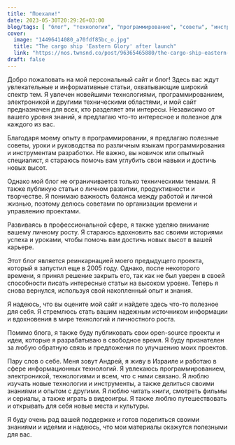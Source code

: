 ```yaml
---
title: "Поехали!"
date: 2023-05-30T20:29:26+03:00
blog/tags: [ "блог", "технологии", "программирование", "советы", "инструменты" ]
cover:
  image: "14496414080_a70fdf85bc_o.jpg"
  title: "The cargo ship 'Eastern Glory' after launch"
  link: "https://nos.twnsnd.co/post/96365465880/the-cargo-ship-eastern-glory-after-launch"
draft: false
---
```


Добро пожаловать на мой персональный сайт и блог! Здесь вас ждут увлекательные и информативные статьи, охватывающие
широкий спектр тем. Я увлечен новейшими технологиями, программированием, электроникой и другими техническими областями,
и мой сайт предназначен для всех, кто разделяет эти интересы. Независимо от вашего уровня знаний, я предлагаю что-то
интересное и полезное для каждого из вас.

Благодаря моему опыту в программировании, я предлагаю полезные советы, уроки и руководства по различным языкам
программирования и инструментам разработки. Не важно, вы новичок или опытный специалист, я стараюсь помочь вам углубить
свои навыки и достичь новых высот.

Однако мой блог не ограничивается только техническими темами. Я также публикую статьи о личном развитии, продуктивности
и творчестве. Я понимаю важность баланса между работой и личной жизнью, поэтому делюсь советами по организации времени и
управлению проектами.

Развиваясь в профессиональной сфере, я также уделяю внимание вашему личному росту. Я стараюсь вдохновить вас своими
историями успеха и уроками, чтобы помочь вам достичь новых высот в вашей карьере.

Этот блог является реинкарнацией моего предыдущего проекта, который я запустил еще в 2005 году. Однако, после некоторого
времени, я принял решение закрыть его, так как не был уверен в своей способности писать интересные статьи на высоком
уровне. Теперь я снова вернулся, используя свой накопленный опыт и знания.

Я надеюсь, что вы оцените мой сайт и найдете здесь что-то полезное для себя. Я стремлюсь стать вашим надежным источником
информации и вдохновения в мире технологий и личностного роста.

Помимо блога, я также буду публиковать свои open-source проекты и идеи, которые я разрабатываю в свободное время. Я буду
признателен за любую обратную связь и предложения по улучшению моих проектов.

Пару слов о себе. Меня зовут Андрей, я живу в Израиле и работаю в сфере информационных технологий. Я увлекаюсь
программированием, электроникой, технологиями и всем, что с ними связано. Я люблю изучать новые технологии и
инструменты, а также делиться своими знаниями и опытом с другими. Я люблю читать книги, смотреть фильмы и сериалы, а
также играть в видеоигры. Я также люблю путешествовать и открывать для себя новые места и культуры.

Я буду очень рад вашей поддержке и готов поделиться своими знаниями и идеями и надеюсь, что мои материалы окажутся
полезными для вас.
